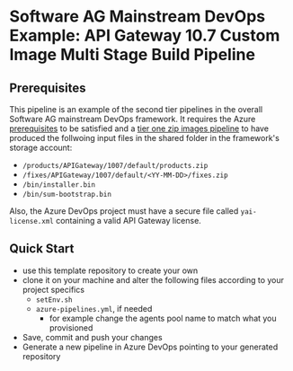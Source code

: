 # Software AG Mainstream DevOps Example: API Gateway 10.7 Custom Image Multi Stage Build Pipeline

## Prerequisites

This pipeline is an example of the second tier pipelines in the overall Software AG mainstream DevOps framework.
It requires the Azure [prerequisites](https://github.com/SoftwareAG/sag-mainstream-devops-az-00-prerequisites) to be satisfied and a [tier one zip images pipeline](https://github.com/SoftwareAG/sag-mainstream-devops-az-01-product-fix-images) to have produced the follwoing input files in the shared folder in the framework's storage account:

- `/products/APIGateway/1007/default/products.zip`
- `/fixes/APIGateway/1007/default/<YY-MM-DD>/fixes.zip`
- `/bin/installer.bin`
- `/bin/sum-bootstrap.bin`

Also, the Azure DevOps project must have a secure file called `yai-license.xml` containing a valid API Gateway license.

## Quick Start

- use this template repository to create your own
- clone it on your machine and alter the following files according to your project specifics
  - `setEnv.sh`
  - `azure-pipelines.yml`, if needed
    - for example change the agents pool name to match what you provisioned
- Save, commit and push your changes
- Generate a new pipeline in Azure DevOps pointing to your generated repository
